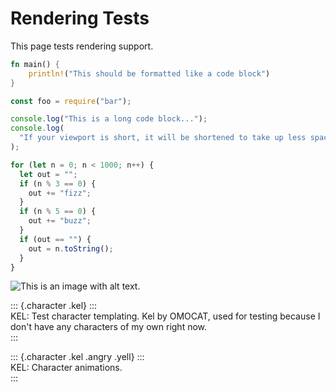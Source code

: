 # Rendering Tests

This page tests rendering support.

```rust
fn main() {
	println!("This should be formatted like a code block")
}
```

```javascript
const foo = require("bar");

console.log("This is a long code block...");
console.log(
  "If your viewport is short, it will be shortened to take up less space.",
);

for (let n = 0; n < 1000; n++) {
  let out = "";
  if (n % 3 == 0) {
    out += "fizz";
  }
  if (n % 5 == 0) {
    out += "buzz";
  }
  if (out == "") {
    out = n.toString();
  }
}
```

![This is an image with alt text.](https://images.unsplash.com/photo-1682887523022-322cf76c2950?ixlib=rb-4.0.3&ixid=MnwxMjA3fDB8MHxwaG90by1wYWdlfHx8fGVufDB8fHx8&auto=format&fit=crop&w=256&q=80)

::: {.character .kel} :::  
<span class="name">KEL: </span> Test character templating. Kel by OMOCAT, used for testing because I don't have any characters of my own right now.  
:::

::: {.character .kel .angry .yell} :::  
<span class="name">KEL: </span> Character animations.  
:::